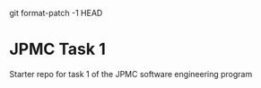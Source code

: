 git format-patch -1 HEAD 
# JPMC Task 1
Starter repo for task 1 of the JPMC software engineering program

